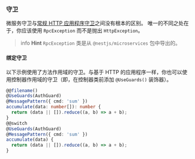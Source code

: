 ### 守卫

微服务守卫与[常规 HTTP 应用程序守卫](/guards)之间没有根本的区别。
唯一的不同之处在于，你应该使用 `RpcException` 而不是抛出 `HttpException`。

> info **Hint** `RpcException` 类是从 `@nestjs/microservices` 包中导出的。

#### 绑定守卫

以下示例使用了方法作用域的守卫。与基于 HTTP 的应用程序一样，你也可以使用控制器作用域的守卫（即，在控制器类前添加 `@UseGuards()` 装饰器）。

```typescript
@@filename()
@UseGuards(AuthGuard)
@MessagePattern({ cmd: 'sum' })
accumulate(data: number[]): number {
  return (data || []).reduce((a, b) => a + b);
}
@@switch
@UseGuards(AuthGuard)
@MessagePattern({ cmd: 'sum' })
accumulate(data) {
  return (data || []).reduce((a, b) => a + b);
}
```
